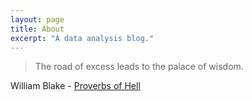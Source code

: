```yaml
---
layout: page
title: About
excerpt: "A data analysis blog."
---
```


> The road of excess leads to the palace of wisdom.

William Blake - [Proverbs of Hell](https://en.wikisource.org/wiki/Proverbs_of_Hell)


